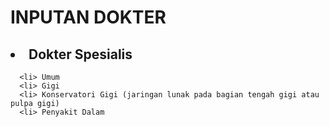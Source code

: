 # INPUTAN DOKTER
## <li> Dokter Spesialis
      <li> Umum
      <li> Gigi
      <li> Konservatori Gigi (jaringan lunak pada bagian tengah gigi atau pulpa gigi)
      <li> Penyakit Dalam

